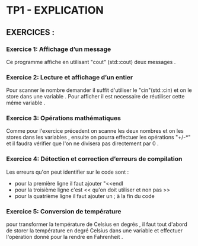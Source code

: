 # TP1 - EXPLICATION


## EXERCICES :


### Exercice 1: Affichage d’un message
Ce programme affiche en utilisant "cout" (std::cout) deux messages .

### Exercice 2: Lecture et affichage d’un entier
Pour scanner le nombre demander il suffit d'utiliser le "cin"(std::cin) et on le store dans une variable . Pour afficher il est necessaire de réutiliser cette même variable .

### Exercice 3: Opérations mathématiques
Comme pour l'exercice précedent on scanne les deux nombres et on les stores dans les variables , ensuite on pourra effectuer les opérations "+/-*" et il faudra vérifier que l'on ne divisera pas directement par 0 .

### Exercice 4: Détection et correction d’erreurs de compilation
Les erreurs qu'on peut identifier sur le code sont :
* pour la première ligne il faut ajouter "<<endl 
* pour la troisième ligne c'est << qu'on doit utiliser et non pas >>
* pour la quatrième ligne il faut ajouter un ; à la fin du code

### Exercice 5: Conversion de température
pour transformer la température de Celsius en degrés , il faut tout d'abord de storer la température en degré Celsius dans une variable et effectuer l'opération donné pour la rendre en Fahrenheit .




